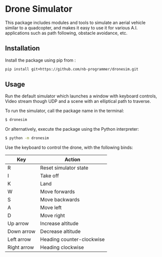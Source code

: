 # Drone Simulator

This package includes modules and tools to simulate an aerial vehicle similar to a quadcopter, and
makes it easy to use it for various A.I. applications such as path following, obstacle avoidance, etc.

## Installation

Install the package using pip from :

```bash
pip install git+https://github.com/nb-programmer/dronesim.git
```

## Usage

Run the default simulator which launches a window with keyboard controls, Video stream though UDP and a scene with an elliptical path to traverse.

To run the simulator, call the package name in the terminal:

```bash
$ dronesim
```

Or alternatively, execute the package using the Python interpreter:

```bash
$ python -m dronesim
```

Use the keyboard to control the drone, with the following binds:

Key|Action
---|---
R|Reset simulator state
I|Take off
K|Land
W|Move forwards
S|Move backwards
A|Move left
D|Move right
Up arrow|Increase altitude
Down arrow|Decrease altitude
Left arrow|Heading counter-clockwise
Right arrow|Heading clockwise
